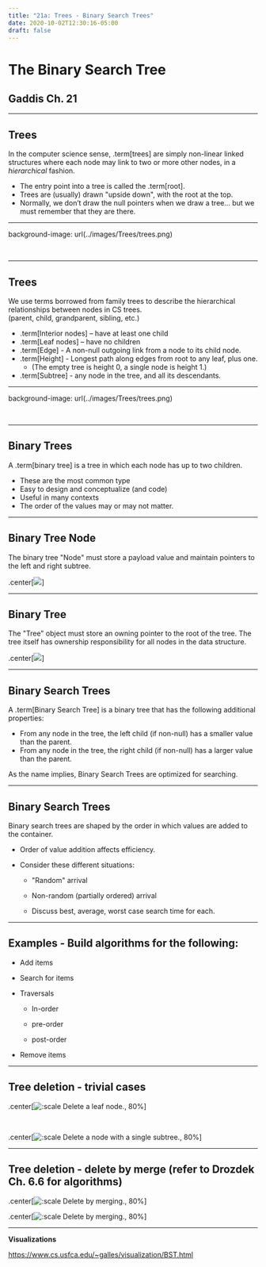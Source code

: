 ```yaml
---
title: "21a: Trees - Binary Search Trees"
date: 2020-10-02T12:30:16-05:00
draft: false
---
```



# The Binary Search Tree
## Gaddis Ch. 21

---

## Trees

In the computer science sense, .term[trees] are simply non-linear linked structures where each node may link to two or more other nodes, in a _hierarchical_ fashion.

* The entry point into a tree is called the .term[root].
* Trees are (usually) drawn "upside down", with the root at the top.
* Normally, we don’t draw the null pointers when we draw a tree... but we must remember that they are there.

---
background-image: url(../images/Trees/trees.png)

&nbsp;

---

## Trees
We use terms borrowed from family trees to describe the hierarchical relationships between nodes in CS trees.<br />  (parent, child, grandparent, sibling, etc.)

* .term[Interior nodes] – have at least one child
* .term[Leaf nodes] – have no children
* .term[Edge] - A non-null outgoing link from a node to its child node.
* .term[Height] - Longest path along edges from root to any leaf, plus one.
    - (The empty tree is height 0, a single node is height 1.)
* .term[Subtree] - any node in the tree, and all its descendants.

---
background-image: url(../images/Trees/trees.png)

&nbsp;

---

## Binary Trees

A .term[binary tree] is a tree in which each node has up to two children.

* These are the most common type
* Easy to design and conceptualize (and code)
* Useful in many contexts
* The order of the values may or may not matter.

---
## Binary Tree Node

The binary tree "Node" must store a payload value and maintain pointers to the left and right subtree.

.center[![](../images/Trees/Binary_Tree_Node.svg)]

---

## Binary Tree

The "Tree" object must store an owning pointer to the root of the tree.  The tree itself has ownership responsibility for all nodes in the data structure.

.center[![](../images/Trees/Binary_Tree.svg)]


---

## Binary Search Trees

A .term[Binary Search Tree] is a binary tree that has the following additional properties: 

* From any node in the tree, the left child (if non-null) has a smaller value than the parent.
* From any node in the tree, the right child (if non-null) has a larger value than the parent.

As the name implies, Binary Search Trees are optimized for searching.

---

## Binary Search Trees

Binary search trees are shaped by the order in which values are added to the container.

* Order of value addition affects efficiency.
* Consider these different situations:

  * "Random" arrival

  * Non-random (partially ordered) arrival

  * Discuss best, average, worst case search time for each.

---

## Examples - Build algorithms for the following:

* Add items

* Search for items

* Traversals
 
    * In-order

    * pre-order

    * post-order

* Remove items

---

## Tree deletion - trivial cases

.center[![:scale Delete a leaf node., 80%](../images/Trees/tree_delete_leaf_fig_6.26.png)]

<br>

.center[![:scale Delete a node with a single subtree., 80%](../images/Trees/tree_delete_node-with-one-child_fig_6.27.png)]

---
## Tree deletion - delete by merge (refer to Drozdek Ch. 6.6 for algorithms)

.center[![:scale Delete by merging., 80%](../images/Trees/tree_delete_by-merge_fig_6.28.png)]

.center[![:scale Delete by merging., 80%](../images/Trees/tree_delete_by-merge_fig_6.30.png)]


---

**Visualizations**

<https://www.cs.usfca.edu/~galles/visualization/BST.html>
